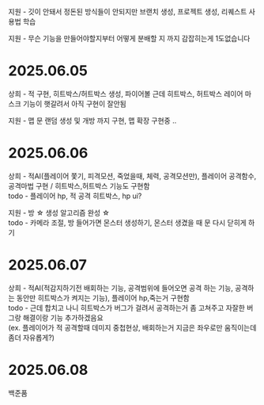 지원 - 깃이 안돼서 정돈된 방식들이 안되지만 브랜치 생성, 프로젝트 생성, 리퀘스트 사용법 학습

지원 - 무슨 기능을 만들어야할지부터 어떻게 분배할 지 까지 감잡히는게 1도없습니다

# 2025.06.05
상희 - 적 구현, 히트박스/허트박스 생성, 파이어볼 근데 히트박스, 허트박스 레이어 마스크 기능이 햇갈려서 아직 구현이 잘안됨

지원 - 맵 문 랜덤 생성 및 개방 까지 구현, 맵 확장 구현중 .. 

# 2025.06.06
상희 - 적AI(플레이어 쫓기, 피격모션, 죽었을때, 체력, 공격모션만), 플레이어 공격함수, 공격마법 구현 / 히트박스,허트박스 기능도 구현함 <br>
todo - 플레이어 hp, 적 공격 히트박스, hp ui?

지원 - 방 ☆ 생성 알고리즘 완성 ☆ <br>
todo - 카메라 조절, 방 들어가면 몬스터 생성하기, 몬스터 생겼을 때 문 다시 닫히게 하기

# 2025.06.07
상희 - 적AI(적감지하기전 배회하는 기능, 공격범위에 들어오면 공격 하는 기능, 공격하는 동안만 히트박스가 켜지는 기능), 플레이어 hp,죽는거 구현함 <br>
todo - 근데 합치고 나니 히트박스가 버그가 걸려서 공격하는거 좀 고쳐주고 자잘한 버그랑 해결이랑 기능 추가하겠음요<br>
(ex. 플레이어가 적 공격할때 데미지 중첩현상, 배회하는거 지금은 좌우로만 움직이는데 좀더 자유롭게?)

# 2025.06.08
백준품
